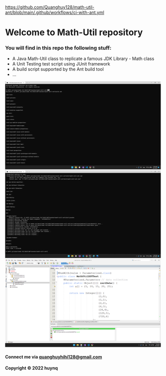 https://github.com/Quanghuy128/math-util-ant/blob/main/.github/workflows/ci-with-ant.yml
# Welcome to Math-Util repository
### You will find in this repo the following stuff:

* A Java Math-Util class to replicate a famous JDK Library - Math class
* A Unit Testing test script using JUnit framework
* A build script supported by the Ant build tool
* ...

![Ant build #1](https://github.com/Quanghuy128/math-util-ant/blob/main/screenshot/%231_ant-build.png)
![Ant build #2](https://github.com/Quanghuy128/math-util-ant/blob/main/screenshot/%232_ant-build.png)
![Source Code With Junit](https://github.com/Quanghuy128/math-util-ant/blob/main/screenshot/%231_source_code_with_junit.png)

#### Connect me via quanghuyhihi128@gmail.com

#### Copyright &#169; 2022 huynq
